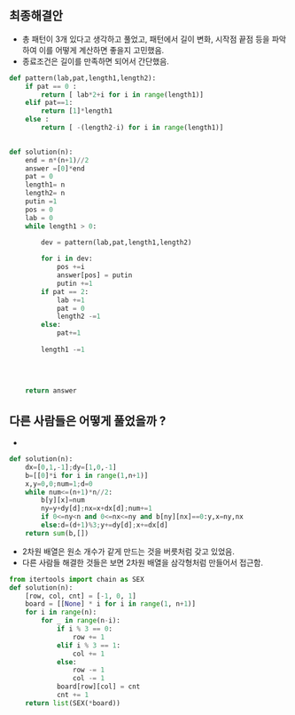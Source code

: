 ## 최종해결안
- 총 패턴이 3개 있다고 생각하고 풀었고, 패턴에서 길이 변화, 시작점 끝점 등을 파악하여 이를 어떻게 계산하면 좋을지 고민했음.
- 종료조건은 길이를 만족하면 되어서 간단했음.

```python
def pattern(lab,pat,length1,length2):
    if pat == 0 :
        return [ lab*2+i for i in range(length1)]
    elif pat==1:
        return [1]*length1
    else :
        return [ -(length2-i) for i in range(length1)]
    

def solution(n):
    end = n*(n+1)//2
    answer =[0]*end
    pat = 0
    length1= n
    length2= n
    putin =1
    pos = 0
    lab = 0
    while length1 > 0:
        
        dev = pattern(lab,pat,length1,length2)

        for i in dev:
            pos +=i
            answer[pos] = putin
            putin +=1
        if pat == 2:
            lab +=1
            pat = 0
            length2 -=1
        else: 
            pat+=1
        
        length1 -=1
        
        
    
    
    return answer
```

## 다른 사람들은 어떻게 풀었을까 ?
- 

```python
def solution(n):
    dx=[0,1,-1];dy=[1,0,-1]
    b=[[0]*i for i in range(1,n+1)]
    x,y=0,0;num=1;d=0
    while num<=(n+1)*n//2:
        b[y][x]=num
        ny=y+dy[d];nx=x+dx[d];num+=1
        if 0<=ny<n and 0<=nx<=ny and b[ny][nx]==0:y,x=ny,nx
        else:d=(d+1)%3;y+=dy[d];x+=dx[d]
    return sum(b,[])
```


- 2차원 배열은 원소 개수가 같게 만드는 것을 버릇처럼 갖고 있었음.
- 다른 사람들 해결한 것들은 보면 2차원 배열을 삼각형처럼 만들어서 접근함.

```python
from itertools import chain as SEX
def solution(n):
    [row, col, cnt] = [-1, 0, 1]
    board = [[None] * i for i in range(1, n+1)]
    for i in range(n):
        for _ in range(n-i):
            if i % 3 == 0:
                row += 1
            elif i % 3 == 1:
                col += 1
            else:
                row -= 1
                col -= 1
            board[row][col] = cnt
            cnt += 1
    return list(SEX(*board))

```
